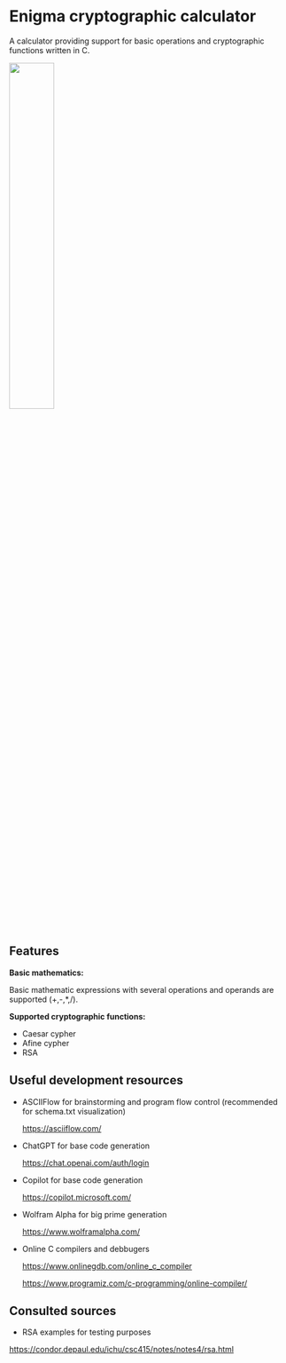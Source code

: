 # Enigma cryptographic calculator
A calculator providing support for basic operations and cryptographic functions written in C.

<a href="url"><img src="https://github.com/jordii222/CalculadoraRSA/assets/157251726/e56a6851-4070-4717-9501-5f033aba9385" align="center" width=40% height=40%></a>
<br clear="left"/>


## Features
**Basic mathematics:**

Basic mathematic expressions with several operations and operands are supported (+,-,*,/).

**Supported cryptographic functions:**

* Caesar cypher
* Afine cypher
* RSA

## Useful development resources
* ASCIIFlow for brainstorming and program flow control (recommended for schema.txt visualization)

  https://asciiflow.com/

* ChatGPT for base code generation

  https://chat.openai.com/auth/login

* Copilot for base code generation

  https://copilot.microsoft.com/

* Wolfram Alpha for big prime generation

  https://www.wolframalpha.com/

* Online C compilers and debbugers
  
  https://www.onlinegdb.com/online_c_compiler
  
  https://www.programiz.com/c-programming/online-compiler/

## Consulted sources
* RSA examples for testing purposes

https://condor.depaul.edu/ichu/csc415/notes/notes4/rsa.html

